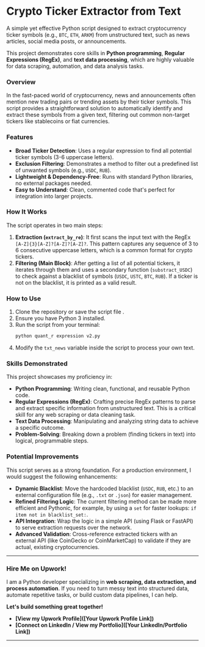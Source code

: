 # Crypto Ticker Extractor from Text

A simple yet effective Python script designed to extract cryptocurrency ticker symbols (e.g., `BTC`, `ETH`, `ARKM`) from unstructured text, such as news articles, social media posts, or announcements.

This project demonstrates core skills in **Python programming**, **Regular Expressions (RegEx)**, and **text data processing**, which are highly valuable for data scraping, automation, and data analysis tasks.

### Overview

In the fast-paced world of cryptocurrency, news and announcements often mention new trading pairs or trending assets by their ticker symbols. This script provides a straightforward solution to automatically identify and extract these symbols from a given text, filtering out common non-target tickers like stablecoins or fiat currencies.

### Features

- **Broad Ticker Detection**: Uses a regular expression to find all potential ticker symbols (3-6 uppercase letters).
- **Exclusion Filtering**: Demonstrates a method to filter out a predefined list of unwanted symbols (e.g., `USDC`, `RUB`).
- **Lightweight & Dependency-Free**: Runs with standard Python libraries, no external packages needed.
- **Easy to Understand**: Clean, commented code that's perfect for integration into larger projects.

### How It Works

The script operates in two main steps:

1.  **Extraction (`extract_by_re`)**: It first scans the input text with the RegEx `[A-Z]{3}[A-Z]?[A-Z]?[A-Z]?`. This pattern captures any sequence of 3 to 6 consecutive uppercase letters, which is a common format for crypto tickers.
2.  **Filtering (Main Block)**: After getting a list of all potential tickers, it iterates through them and uses a secondary function (`substract_USDC`) to check against a blacklist of symbols (`USDC`, `USTC`, `BTC`, `RUB`). If a ticker is not on the blacklist, it is printed as a valid result.

### How to Use

1.  Clone the repository or save the script file .
2.  Ensure you have Python 3 installed.
3.  Run the script from your terminal:
    ```bash
    python quant_r expression v2.py
    ```
4.  Modify the `txt_news` variable inside the script to process your own text.

### Skills Demonstrated

This project showcases my proficiency in:

-   **Python Programming**: Writing clean, functional, and reusable Python code.
-   **Regular Expressions (RegEx)**: Crafting precise RegEx patterns to parse and extract specific information from unstructured text. This is a critical skill for any web scraping or data cleaning task.
-   **Text Data Processing**: Manipulating and analyzing string data to achieve a specific outcome.
-   **Problem-Solving**: Breaking down a problem (finding tickers in text) into logical, programmable steps.

### Potential Improvements

This script serves as a strong foundation. For a production environment, I would suggest the following enhancements:

-   **Dynamic Blacklist**: Move the hardcoded blacklist (`USDC`, `RUB`, etc.) to an external configuration file (e.g., `.txt` or `.json`) for easier management.
-   **Refined Filtering Logic**: The current filtering method can be made more efficient and Pythonic, for example, by using a `set` for faster lookups: `if item not in blacklist_set:`.
-   **API Integration**: Wrap the logic in a simple API (using Flask or FastAPI) to serve extraction requests over the network.
-   **Advanced Validation**: Cross-reference extracted tickers with an external API (like CoinGecko or CoinMarketCap) to validate if they are actual, existing cryptocurrencies.

---

### Hire Me on Upwork!

I am a Python developer specializing in **web scraping, data extraction, and process automation**. If you need to turn messy text into structured data, automate repetitive tasks, or build custom data pipelines, I can help.

**Let's build something great together!**

-   **[View my Upwork Profile]([Your Upwork Profile Link])**
-   **[Connect on LinkedIn / View my Portfolio]([Your LinkedIn/Portfolio Link])**

---


